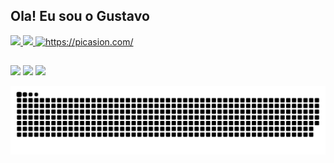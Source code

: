 ## Ola! Eu sou o Gustavo 
 
   <div>
  <a href="https://github.com/Gustavo-Ti">
  <img height="180em" src="https://github-readme-stats.vercel.app/api?username=Gustavo-Ti&show_icons=true&theme=dracula&include_all_commits=true&count_private=true"/>
  <img height="180em" src="https://github-readme-stats.vercel.app/api/top-langs/?username=Gustavo-Ti&layout=compact&langs_count=7&theme=dracula"/>
  <a href="https://picasion.com/"><img src="https://i.picasion.com/pic91/89d9ad6451b5bca6ffea65abc8317f31.gif" width="120" height="120" border="0" alt="https://picasion.com/" /></a><br /><a href="https://picasion.com/"></a>
</div>
 
 ##
 
 <div>
 <a href="https://www.instagram.com/gustavo_elias013/" target="_blank"><img src="https://img.shields.io/badge/Instagram-E4405F?style=for-the-badge&logo=instagram&logoColor=white" target="_blank"></a> 
  <a href = "mailto:gustavoelias.ti@gmail.com"><img src="https://img.shields.io/badge/Gmail-D14836?style=for-the-badge&logo=gmail&logoColor=white" target="_blank"></a>
  <a href="https://www.linkedin.com/in/gustavo-elias-coelho-50b310193" target="_blank"><img src="https://img.shields.io/badge/LinkedIn-0077B5?style=for-the-badge&logo=linkedin&logoColor=white" target="_blank"></a>
  
![Snake animation](https://github.com/Gustavo-Ti/Gustavo-Ti/blob/output/github-contribution-grid-snake.svg)
  
</div>   
